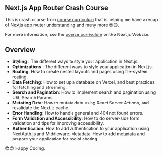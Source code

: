 ## Next.js App Router Crash Course

This is crash course from [course curriculum](https://nextjs.org/learn) that is helping me have a recap of Nextjs app router understanding and many more 😉😉.

For more information, see the [course curriculum](https://nextjs.org/learn) on the Next.js Website.

## Overview

- **Styling** : The different ways to style your application in Next.js.
- **Optimizations** : The different ways to style your application in Next.js.
- **Routing**: How to create nested layouts and pages using file-system routing.
- **Data Fetching**: How to set up a database on Vercel, and best practices for fetching and streaming.
- **Search and Pagination**: How to implement search and pagination using URL Search Params.
- **Mutating Data**: How to mutate data using React Server Actions, and revalidate the Next.js cache.
- **Error Handling**: How to handle general and 404 not found errors.
- **Form Validation and Accessibility**: How to do server-side form validation and tips for improving accessibility.
- **Authentication**: How to add authentication to your application using NextAuth.js and Middleware.
Metadata: How to add metadata and prepare your application for social sharing.

😎😍 Happy Coding.
